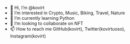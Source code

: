 - 👋 Hi, I’m @kovirt
- 👀 I’m interested in Crypto, Music, Biking, Travel, Nature
- 🌱 I’m currently learning Python
- 💞️ I’m looking to collaborate on NFT
- 📫 How to reach me GitHub(kovirt), Twitter(kovirtuoso), Instagram(kovirt)

<!---
kovirt/kovirt is a ✨ special ✨ repository because its `README.md` (this file) appears on your GitHub profile.
You can click the Preview link to take a look at your changes.
--->
